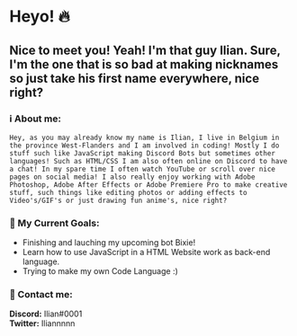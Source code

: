 # Heyo! 🔥

## Nice to meet you! Yeah! I'm that guy Ilian. Sure, I'm the one that is so bad at making nicknames so just take his first name everywhere, nice right?

### ℹ️ About me:
`Hey, as you may already know my name is Ilian, I live in Belgium in the province West-Flanders and I am involved in
coding! Mostly I do stuff such like JavaScript making Discord Bots but sometimes other languages! Such as HTML/CSS
I am also often online on Discord to have a chat! In my spare time I often watch
YouTube or scroll over nice pages on social media! I also really enjoy working
with Adobe Photoshop, Adobe After Effects or Adobe Premiere Pro
to make creative stuff, such things like editing photos or adding effects to Video's/GIF's
or just drawing fun anime's, nice right?`

### 🔮 My Current Goals: 
- Finishing and lauching my upcoming bot Bixie!
- Learn how to use JavaScript in a HTML Website work as back-end language.
- Trying to make my own Code Language :)

### 📱 Contact me:
**Discord:** Ilian#0001  
**Twitter:** Iliannnnn
